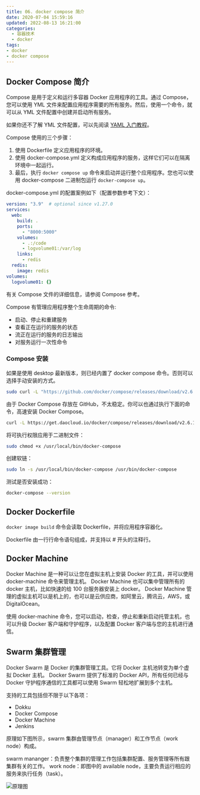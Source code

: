 ```yaml
---
title: 06. docker compose 简介
date: 2020-07-04 15:59:16
updated: 2022-08-13 16:21:00
categories:
  - 容器技术
  - docker
tags:
- docker
- docker compose
---
```


## Docker Compose 简介

Compose 是用于定义和运行多容器 Docker 应用程序的工具。通过 Compose，您可以使用 YML 文件来配置应用程序需要的所有服务。然后，使用一个命令，就可以从 YML 文件配置中创建并启动所有服务。

如果你还不了解 YML 文件配置，可以先阅读 [YAML 入门教程](https://www.runoob.com/w3cnote/yaml-intro.html)。

Compose 使用的三个步骤：

1. 使用 Dockerfile 定义应用程序的环境。
2. 使用 docker-compose.yml 定义构成应用程序的服务，这样它们可以在隔离环境中一起运行。
3. 最后，执行 `docker compose up` 命令来启动并运行整个应用程序。您也可以使用 docker-compose 二进制包运行 `docker-compose up`。

<!-- more -->

docker-compose.yml 的配置案例如下（配置参数参考下文）：

```yml
version: "3.9"  # optional since v1.27.0
services:
  web:
    build: .
    ports:
      - "8000:5000"
    volumes:
      - .:/code
      - logvolume01:/var/log
    links:
      - redis
  redis:
    image: redis
volumes:
  logvolume01: {}
```

有关 Compose 文件的详细信息，请参阅 Compose 参考。

Compose 有管理应用程序整个生命周期的命令:

* 启动、停止和重建服务
* 查看正在运行的服务的状态
* 流正在运行的服务的日志输出
* 对服务运行一次性命令

<!-- more -->

### Compose 安装

如果是使用 desktop 最新版本，则已经内置了 docker compose 命令。否则可以选择手动安装的方式。

```sh
sudo curl -L "https://github.com/docker/compose/releases/download/v2.6.1/docker-compose-$(uname -s)-$(uname -m)" -o /usr/local/bin/docker-compose
```

由于 Docker Compose 存放在 GitHub，不太稳定。你可以也通过执行下面的命令，高速安装 Docker Compose。

```sh
curl -L https://get.daocloud.io/docker/compose/releases/download/v2.6.1/docker-compose-`uname -s`-`uname -m` > /usr/local/bin/docker-compose
```

将可执行权限应用于二进制文件：

```sh
sudo chmod +x /usr/local/bin/docker-compose
```

创建软链：

```sh
sudo ln -s /usr/local/bin/docker-compose /usr/bin/docker-compose
```

测试是否安装成功：

```sh
docker-compose --version
```

## Docker Dockerfile

`docker image build` 命令会读取 Dockerfile，并将应用程序容器化。

Dockerfile 由一行行命令语句组成，并支持以 # 开头的注释行。

## Docker Machine

Docker Machine 是一种可以让您在虚拟主机上安装 Docker 的工具，并可以使用 docker-machine 命令来管理主机。
Docker Machine 也可以集中管理所有的 docker 主机，比如快速的给 100 台服务器安装上 docker。
Docker Machine 管理的虚拟主机可以是机上的，也可以是云供应商，如阿里云，腾讯云，AWS，或 DigitalOcean。

使用 docker-machine 命令，您可以启动，检查，停止和重新启动托管主机，也可以升级 Docker 客户端和守护程序，以及配置 Docker 客户端与您的主机进行通信。

## Swarm 集群管理

Docker Swarm 是 Docker 的集群管理工具。它将 Docker 主机池转变为单个虚拟 Docker 主机。 Docker Swarm 提供了标准的 Docker API，所有任何已经与 Docker 守护程序通信的工具都可以使用 Swarm 轻松地扩展到多个主机。

支持的工具包括但不限于以下各项：

* Dokku
* Docker Compose
* Docker Machine
* Jenkins

原理如下图所示，swarm 集群由管理节点（manager）和工作节点（work node）构成。

swarm mananger：负责整个集群的管理工作包括集群配置、服务管理等所有跟集群有关的工作。
work node：即图中的 available node，主要负责运行相应的服务来执行任务（task）。

![原理图](http://likai.test.upcdn.net/%E5%B7%A5%E5%85%B7-docker/06.%20docker-Compose-%E7%AE%80%E4%BB%8B/%E5%8E%9F%E7%90%86%E5%9B%BE.png)

